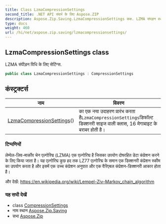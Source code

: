 ```yaml
---
title: Class LzmaCompressionSettings
second_title: .NET API संदर्भ के लिए Aspose.ZIP
description: Aspose.Zip.Saving.LzmaCompressionSettings कक्ष. LZMA संपड़न वध के लए सेटंग्स.
type: docs
weight: 460
url: /hi/net/aspose.zip.saving/lzmacompressionsettings/
---
```

## LzmaCompressionSettings class

LZMA संपीड़न विधि के लिए सेटिंग्स.

```csharp
public class LzmaCompressionSettings : CompressionSettings
```

## कंस्ट्रक्टर्स

| नाम | विवरण |
| --- | --- |
| [LzmaCompressionSettings](lzmacompressionsettings/)() | का एक नया उदाहरण प्रारंभ करता है`LzmaCompressionSettings`डिफॉल्ट डिक्शनरी साइज वाली क्लास, 16 मेगाबाइट के बराबर होती है। |

### टिप्पणियों

लेम्पेल-ज़िव-मार्कोव चेन एल्गोरिद्म (LZMA) एक एल्गोरिद्म है जिसका उपयोग दोषरहित डेटा कंप्रेशन करने के लिए किया जाता है। यह एल्गोरिद्म कुछ हद तक LZ77 एल्गोरिद्म के समान एक डिक्शनरी कंप्रेशन स्कीम का उपयोग करता है और इसमें एक उच्च कंप्रेशन अनुपात और एक वैरिएबल कंप्रेशन-डिक्शनरी आकार होता है।

और देखें: https://en.wikipedia.org/wiki/Lempel–Ziv–Markov_chain_algorithm

### यह सभी देखें

* class [CompressionSettings](../compressionsettings/)
* नाम स्थान [Aspose.Zip.Saving](../../aspose.zip.saving/)
* सभा [Aspose.Zip](../../)


